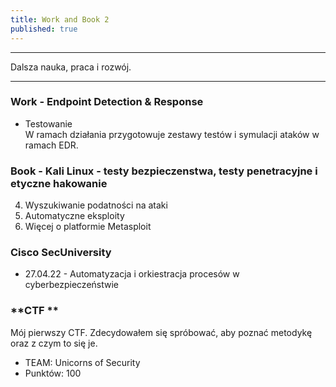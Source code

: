 ```yaml
---
title: Work and Book 2
published: true
---
```


***

Dalsza nauka, praca i rozwój.

***

### [](#header-3) Work - Endpoint Detection & Response

* Testowanie<br>
W ramach działania przygotowuje zestawy testów i symulacji ataków w ramach EDR.

### [](#header-3) Book - Kali Linux - testy bezpieczenstwa, testy penetracyjne i etyczne hakowanie

4. Wyszukiwanie podatności na ataki
5. Automatyczne eksploity
6. Więcej o platformie Metasploit

### [](#header-3) **Cisco SecUniversity**

* 27.04.22 - Automatyzacja i orkiestracja procesów w cyberbezpieczeństwie

### [](#header-3) **CTF **

Mój pierwszy CTF. Zdecydowałem się spróbować, aby poznać metodykę oraz z czym to się je.
<br>
* TEAM: Unicorns of Security
* Punktów: 100

